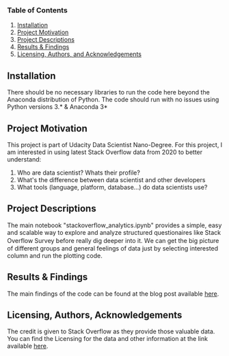 ### Table of Contents

1. [Installation](#installation)
2. [Project Motivation](#motivation)
3. [Project Descriptions](#files)
4. [Results & Findings](#results)
5. [Licensing, Authors, and Acknowledgements](#licensing)

## Installation <a name="installation"></a>

There should be no necessary libraries to run the code here beyond the Anaconda distribution of Python.  The code should run with no issues using Python versions 3.* & Anaconda 3*

## Project Motivation<a name="motivation"></a>

This project is part of Udacity Data Scientist Nano-Degree. For this project, I am interested in using latest Stack Overflow data from 2020 to better understand:

1. Who are data scientist? Whats their profile?
2. What's the difference between data scientist and other developers
3. What tools (language, platform, database…) do data scientists use?

## Project Descriptions <a name="files"></a>

The main notebook "stackoverflow_analytics.ipynb" provides a simple, easy and scalable way to explore and analyze structured questionaires like Stack Overflow Survey before really dig deeper into it. Ｗe can get the big picture of different groups and general feelings of data just by selecting interested column and run the plotting code.

## Results & Findings <a name="results"></a>

The main findings of the code can be found at the blog post available [here](https://medium.com/p/8158f145e393/edit).

## Licensing, Authors, Acknowledgements<a name="licensing"></a>

The credit is given to Stack Overflow as they provide those valuable data. You can find the Licensing for the data and other information at the link available [here](https://insights.stackoverflow.com/survey).


